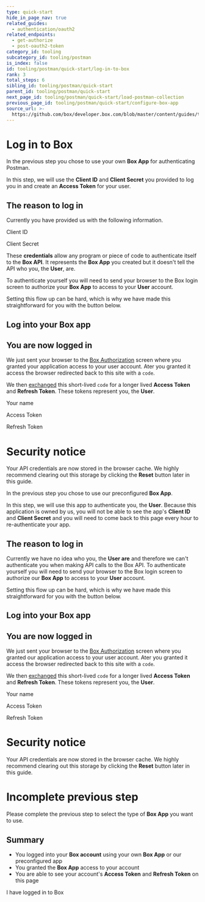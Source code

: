 ```yaml
---
type: quick-start
hide_in_page_nav: true
related_guides:
  - authentication/oauth2
related_endpoints:
  - get-authorize
  - post-oauth2-token
category_id: tooling
subcategory_id: tooling/postman
is_index: false
id: tooling/postman/quick-start/log-in-to-box
rank: 3
total_steps: 6
sibling_id: tooling/postman/quick-start
parent_id: tooling/postman/quick-start
next_page_id: tooling/postman/quick-start/load-postman-collection
previous_page_id: tooling/postman/quick-start/configure-box-app
source_url: >-
  https://github.com/box/developer.box.com/blob/master/content/guides/tooling/postman/quick-start/3-log-in-to-box.md
---
```


# Log in to Box

<Choice option='postman.app_type' value='use_own' color='none'>

In the previous step you chose to use your own **Box App** for authenticating
Postman.

In this step, we will use the **Client ID** and **Client Secret** you provided
to log you in and create an **Access Token** for your user.

## The reason to log in

Currently you have provided us with the following information.

<Store disabled inline id='postman_credentials.client_id'>

Client ID

</Store>

<Store disabled inline obscured id='postman_credentials.client_secret'>

Client Secret

</Store>

These **credentials** allow any program or piece of code to authenticate
itself to the **Box API**. It represents the **Box App** you created but it
doesn't tell the API who you, the **User**, are.

To authenticate yourself you will need to send your browser to the Box login
screen to authorize your **Box App** to access to your **User** account.

Setting this flow up can be hard, which is why we have made this
straightforward for you with the button below.

## Log into your Box app

<Trigger option='postman.login' value='clicked'>

<LoginButton id='postman_credentials' >

</LoginButton>

</Trigger>

<LoggedIn id='postman_credentials'>

## You are now logged in

We just sent your browser to the [Box Authorization](e://get-authorize)
screen where you granted your application access to your user account. Ater
you granted it access the browser redirected back to this site with a `code`.

We then [exchanged](e://post-oauth2-token) this short-lived `code` for a
longer lived **Access Token** and **Refresh Token**. These tokens represent
you, the **User**.

<Store disabled inline id='postman_credentials' field='name'>

Your name

</Store>

<Store disabled inline obscured id='postman_credentials' field='access_token'>

Access Token

</Store>

<Store disabled inline obscured id='postman_credentials' field='refresh_token'>

Refresh Token

</Store>

<Message danger>

# Security notice

Your API credentials are now stored in the browser cache. We highly
recommend clearing out this storage by clicking the **Reset** button
later in this guide.

</Message>

</LoggedIn>

</Choice>

<Choice option='postman.app_type' value='use_box' color='none'>

In the previous step you chose to use our preconfigured **Box App**.

In this step, we will use this app to authenticate you, the **User**. Because
this application is owned by us, you will not be able to see the app's
**Client ID** and **Client Secret** and you will need to come back to this
page every hour to re-authenticate your app.

## The reason to log in

Currently we have no idea who you, the **User are** and therefore we can't
authenticate you when making API calls to the Box API. To authenticate
yourself you will need to send your browser to the Box login screen to
authorize our **Box App** to access to your **User** account.

Setting this flow up can be hard, which is why we have made this
straightforward for you with the button below.

## Log into your Box app

<Trigger option='postman.login' value='clicked'>

<LoginButton >

</LoginButton>

</Trigger>

<LoggedIn>

## You are now logged in

We just sent your browser to the [Box Authorization](e://get-authorize)
screen where you granted our application access to your user account. Ater
you granted it access the browser redirected back to this site with a `code`.

We then [exchanged](e://post-oauth2-token) this short-lived `code` for a
longer lived **Access Token** and **Refresh Token**. These tokens represent
you, the **User**.

<Store disabled inline id='credentials' field='name'>

Your name

</Store>

<Store disabled inline obscured id='credentials' field='access_token'>

Access Token

</Store>

<Store disabled inline obscured id='credentials' field='refresh_token'>

Refresh Token

</Store>

<Message danger>

# Security notice

Your API credentials are now stored in the browser cache. We highly
recommend clearing out this storage by clicking the **Reset** button
later in this guide.

</Message>

</LoggedIn>

</Choice>

<Choice option='postman.app_type' unset color='none'>

<Message danger>

# Incomplete previous step

Please complete the previous step to select the type of **Box App** you want
to use.

</Message>

</Choice>

<Choice option='postman.app_type' value='use_box,use_own' color='none'>

## Summary

* You logged into your **Box account** using your own **Box App** or our
  preconfigured app
* You granted the **Box App** access to your account
* You are able to see your account's **Access Token** and **Refresh Token**
  on this page

</Choice>

<Observe option='postman.login' value='clicked'>

<Next>

I have logged in to Box

</Next>

</Observe>
